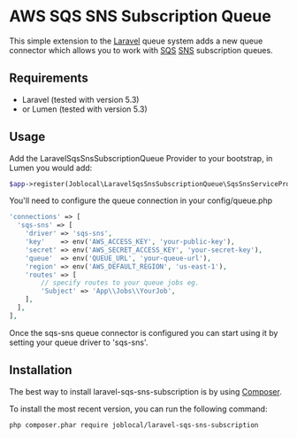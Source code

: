 # AWS SQS SNS Subscription Queue

This simple extension to the [Laravel](https://laravel.com) queue system
adds a new queue connector which allows you to work with [SQS](https://aws.amazon.com/sqs/)
[SNS](https://aws.amazon.com/sns/) subscription queues.

## Requirements

-   Laravel (tested with version 5.3)
-   or Lumen (tested with version 5.3)

## Usage

Add the LaravelSqsSnsSubscriptionQueue Provider
to your bootstrap, in Lumen you would add:

```php
$app->register(Joblocal\LaravelSqsSnsSubscriptionQueue\SqsSnsServiceProvider::class);
```

You'll need to configure the queue connection in your config/queue.php

```php
'connections' => [
  'sqs-sns' => [
    'driver' => 'sqs-sns',
    'key'    => env('AWS_ACCESS_KEY', 'your-public-key'),
    'secret' => env('AWS_SECRET_ACCESS_KEY', 'your-secret-key'),
    'queue'  => env('QUEUE_URL', 'your-queue-url'),
    'region' => env('AWS_DEFAULT_REGION', 'us-east-1'),
    'routes' => [
        // specify routes to your queue jobs eg.
        'Subject' => 'App\\Jobs\\YourJob',
    ],
  ],
],
```

Once the sqs-sns queue connector is configured you can start
using it by setting your queue driver to 'sqs-sns'.

## Installation

The best way to install laravel-sqs-sns-subscription is by using [Composer](http://getcomposer.org/).

To install the most recent version, you can run the following command:

```sh
php composer.phar require joblocal/laravel-sqs-sns-subscription
```
